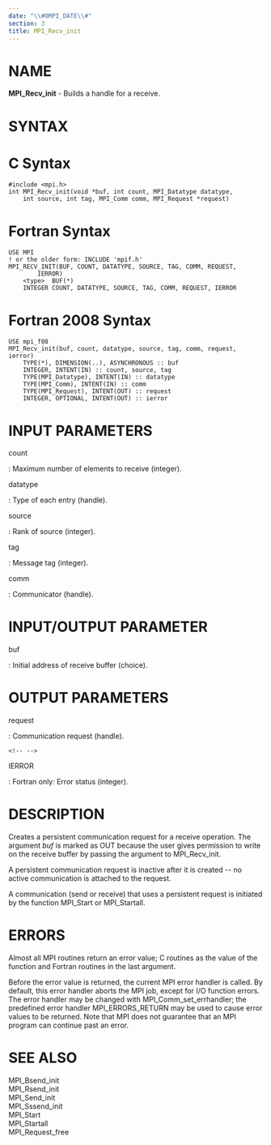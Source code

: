 ```yaml
---
date: "\\#OMPI_DATE\\#"
section: 3
title: MPI_Recv_init
---
```


NAME
====

**MPI_Recv_init** - Builds a handle for a receive.

SYNTAX
======

C Syntax
========

    #include <mpi.h>
    int MPI_Recv_init(void *buf, int count, MPI_Datatype datatype,
    	int source, int tag, MPI_Comm comm, MPI_Request *request)

Fortran Syntax
==============

    USE MPI
    ! or the older form: INCLUDE 'mpif.h'
    MPI_RECV_INIT(BUF, COUNT, DATATYPE, SOURCE, TAG, COMM, REQUEST,
    		IERROR)
    	<type>	BUF(*)
    	INTEGER	COUNT, DATATYPE, SOURCE, TAG, COMM, REQUEST, IERROR

Fortran 2008 Syntax
===================

    USE mpi_f08
    MPI_Recv_init(buf, count, datatype, source, tag, comm, request, ierror)
    	TYPE(*), DIMENSION(..), ASYNCHRONOUS :: buf
    	INTEGER, INTENT(IN) :: count, source, tag
    	TYPE(MPI_Datatype), INTENT(IN) :: datatype
    	TYPE(MPI_Comm), INTENT(IN) :: comm
    	TYPE(MPI_Request), INTENT(OUT) :: request
    	INTEGER, OPTIONAL, INTENT(OUT) :: ierror

INPUT PARAMETERS
================

count

:   Maximum number of elements to receive (integer).

datatype

:   Type of each entry (handle).

source

:   Rank of source (integer).

tag

:   Message tag (integer).

comm

:   Communicator (handle).

INPUT/OUTPUT PARAMETER
======================

buf

:   Initial address of receive buffer (choice).

OUTPUT PARAMETERS
=================

request

:   Communication request (handle).

```{=html}
<!-- -->
```

IERROR

:   Fortran only: Error status (integer).

DESCRIPTION
===========

Creates a persistent communication request for a receive operation. The
argument *buf* is marked as OUT because the user gives permission to
write on the receive buffer by passing the argument to MPI_Recv_init.

A persistent communication request is inactive after it is created \--
no active communication is attached to the request.

A communication (send or receive) that uses a persistent request is
initiated by the function MPI_Start or MPI_Startall.

ERRORS
======

Almost all MPI routines return an error value; C routines as the value
of the function and Fortran routines in the last argument.

Before the error value is returned, the current MPI error handler is
called. By default, this error handler aborts the MPI job, except for
I/O function errors. The error handler may be changed with
MPI_Comm_set_errhandler; the predefined error handler MPI_ERRORS_RETURN
may be used to cause error values to be returned. Note that MPI does not
guarantee that an MPI program can continue past an error.

SEE ALSO
========

MPI_Bsend_init\
MPI_Rsend_init\
MPI_Send_init\
MPI_Sssend_init\
MPI_Start\
MPI_Startall\
MPI_Request_free
